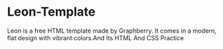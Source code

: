 # Leon-Template
Leon is a free HTML template made by Graphberry. It comes in a modern, flat design with vibrant colors.And Its HTML And CSS Practice


